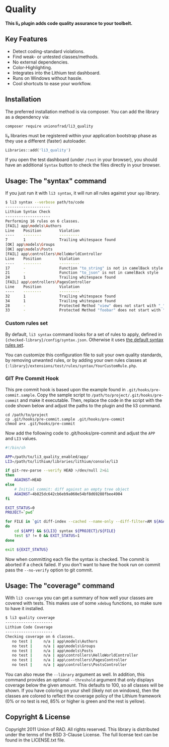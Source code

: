 # Quality
**This li₃ plugin adds code quality assurance to your toolbelt.**

## Key Features

- Detect coding-standard violations.
- Find weak- or untested classes/methods.
- No external dependencies.
- Color-Highlighting.
- Integrates into the Lithium test dashboard.
- Runs on Windows without hassle.
- Cool shortcuts to ease your workflow.

## Installation

The preferred installation method is via composer. You can add
the library as a dependency via:

```
composer require unionofrad/li3_quality
```

li₃ libraries must be registered within your application bootstrap phase 
as they use a different (faster) autoloader. 

```php
Libraries::add('li3_quality')
```

If you open the test dashboard (under `/test` in your browser), you should 
have an additional `Syntax` button to check the files directly in your browser.

## Usage: The "syntax" command

If you just run it with `li3 syntax`, it will run all rules against your `app` library.

```bash
$ li3 syntax --verbose path/to/code
--------------------
Lithium Syntax Check
--------------------
Performing 16 rules on 6 classes.
[FAIL] app\models\Authors
Line    Position        Violation
----    --------        ---------
7       1               Trailing whitespace found
[OK] app\models\Groups
[OK] app\models\Posts
[FAIL] app\controllers\HelloWorldController
Line    Position        Violation
----    --------        ---------
17      -               Function "to_string" is not in camelBack style
21      -               Function "to_json" is not in camelBack style
24      1               Trailing whitespace found
[FAIL] app\controllers\PagesController
Line    Position        Violation
----    --------        ---------
32      1               Trailing whitespace found
34      1               Trailing whitespace found
28      -               Protected Method "view" does not start with "_"
33      -               Protected Method "foobar" does not start with "_"
```

### Custom rules set

By default, `li3 syntax` command looks for a set of rules to apply, defined in
`{checked-library}/config/syntax.json`. Otherwise it uses [the default syntax rules
set](https://github.com/UnionOfRAD/li3_quality/blob/master/config/syntax.json).

You can customize this configuration file to suit your own quality standards,
by removing unwanted rules, or by adding your own rules classes at
`{:library}/extensions/test/rules/syntax/YourCustomRule.php`.

### GIT Pre Commit Hook

This pre commit hook is based upon the example found in `.git/hooks/pre-commit.sample`. Copy
the sample script to `/path/to/project/.git/hooks/pre-commit` and make it executable. Then,
replace the code in the script with the code shown below and adjust the paths to the plugin and
the li3 command.

```
cd /path/to/project
cp .git/hooks/pre-commit.sample .git/hooks/pre-commit
chmod a+x .git/hooks/pre-commit
```

Now add the following code to .git/hooks/pre-commit and adjust the `APP` and `LI3` values.

```bash
#!/bin/sh

APP=/path/to/li3_quality_enabled/app/
LI3=/path/to/lithium/libraries/lithium/console/li3

if git-rev-parse --verify HEAD >/dev/null 2>&1
then
    AGAINST=HEAD
else
    # Initial commit: diff against an empty tree object
    AGAINST=4b825dc642cb6eb9a060e54bf8d69288fbee4904
fi

EXIT_STATUS=0
PROJECT=`pwd`

for FILE in `git diff-index --cached --name-only --diff-filter=AM ${AGAINST}`
do
    cd ${APP} && ${LI3} syntax ${PROJECT}/${FILE}
    test $? != 0 && EXIT_STATUS=1
done

exit ${EXIT_STATUS}
```

Now when committing each file the syntax is checked. The commit is aborted if a check failed. If you don't want to have the hook run on commit pass the `--no-verify` option to git commit.

## Usage: The "coverage" command

With `li3 coverage` you can get a summary of how well your classes are covered with tests. This makes use of some `xdebug` functions, so make sure to have it installed.

```bash
$ li3 quality coverage
---------------------
Lithium Code Coverage
---------------------
Checking coverage on 6 classes.
   no test |     n/a | app\models\Authors
   no test |     n/a | app\models\Groups
   no test |     n/a | app\models\Posts
   no test |     n/a | app\controllers\HelloWorldController
   no test |     n/a | app\controllers\PagesController
   no test |     n/a | app\controllers\PostsController
```

You can also reuse the `--library` argument as well. In addition, this command provides an optional `--threshold` argument that only displays coverage below the given amount. This defaults to 100, so all classes will be shown. If you have coloring on your shell (likely not on windows), then the classes are colored to reflect the coverage policy of the Lithium framework (0% or no test is red, 85% or higher is green and the rest is yellow).

## Copyright & License

Copyright 2011 Union of RAD. All rights reserved. This library
is distributed under the terms of the BSD 3-Clause License. The
full license text can be found in the LICENSE.txt file.
